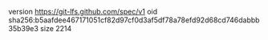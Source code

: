 version https://git-lfs.github.com/spec/v1
oid sha256:b5aafdee467171051cf82d97cf0d3af5df78a78efd92d68cd746dabbb35b39e3
size 2214
